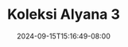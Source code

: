 --- 
title: "Koleksi Alyana 3"
description: "nonton  video bokep Koleksi Alyana 3 tiktok full baru"
date: 2024-09-15T15:16:49-08:00
file_code: "59m59zqqps42"
draft: false
cover: "qxmtsueqk589ok9i.jpg"
tags: ["Koleksi", "Alyana", "bokep-indo", "bokep-viral", "bokep-ig"]
length: 96
fld_id: "1483129"
foldername: "Alyana id telegram"
categories: ["Alyana id telegram"]
views: 0
---